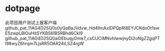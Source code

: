 # dotpage
此项目用户测试上报客户端
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
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